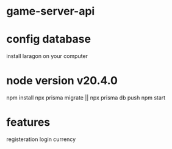 # game-server-api

# config database

install laragon on your computer

# node version v20.4.0

npm install
npx prisma migrate || npx prisma db push
npm start

# features

registeration
login
currency
